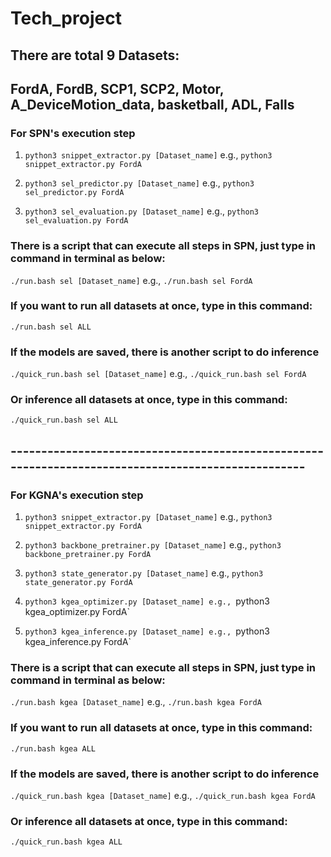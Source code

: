 # Tech_project

## There are total 9 Datasets: 

## FordA, FordB, SCP1, SCP2, Motor, A_DeviceMotion_data, basketball, ADL, Falls

### For SPN's execution step

1. `python3 snippet_extractor.py [Dataset_name]` e.g., `python3 snippet_extractor.py FordA`

2. `python3 sel_predictor.py [Dataset_name]` e.g., `python3 sel_predictor.py FordA`

3. `python3 sel_evaluation.py [Dataset_name]` e.g., `python3 sel_evaluation.py FordA`

### There is a script that can execute all steps in SPN, just type in command in terminal as below:

`./run.bash sel [Dataset_name]` e.g., `./run.bash sel FordA`

### If you want to run all datasets at once, type in this command:

`./run.bash sel ALL`

### If the models are saved, there is another script to do inference

`./quick_run.bash sel [Dataset_name]` e.g., `./quick_run.bash sel FordA`

### Or inference all datasets at once, type in this command:

`./quick_run.bash sel ALL`

## ---------------------------------------------------------------------------------------------------

### For KGNA's execution step

1. `python3 snippet_extractor.py [Dataset_name]` e.g., `python3 snippet_extractor.py FordA`

2. `python3 backbone_pretrainer.py [Dataset_name]` e.g., `python3 backbone_pretrainer.py FordA`

3. `python3 state_generator.py [Dataset_name]` e.g., `python3 state_generator.py FordA`

4. `python3 kgea_optimizer.py [Dataset_name] e.g., `python3 kgea_optimizer.py FordA`

5. `python3 kgea_inference.py [Dataset_name] e.g., `python3 kgea_inference.py FordA`

### There is a script that can execute all steps in SPN, just type in command in terminal as below:

`./run.bash kgea [Dataset_name]` e.g., `./run.bash kgea FordA`

### If you want to run all datasets at once, type in this command:

`./run.bash kgea ALL`

### If the models are saved, there is another script to do inference

`./quick_run.bash kgea [Dataset_name]` e.g., `./quick_run.bash kgea FordA`

### Or inference all datasets at once, type in this command:

`./quick_run.bash kgea ALL`
